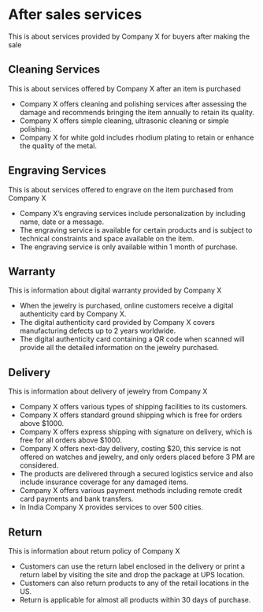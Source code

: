 # After sales services

This is about services provided by Company X for buyers after making the sale

## Cleaning Services

This is about services offered by Company X after an item is purchased

- Company X offers cleaning and polishing services after assessing the damage and recommends bringing the item annually to retain its quality.
- Company X offers simple cleaning, ultrasonic cleaning or simple polishing.
- Company X for white gold includes rhodium plating to retain or enhance the quality of the metal.

## Engraving Services

This is about services offered to engrave on the item purchased from Company X

- Company X’s engraving services include personalization by including name, date or a message.
- The engraving service is available for certain products and is subject to technical constraints and space available on the item.
- The engraving service is only available within 1 month of purchase.

## Warranty

This is information about digital warranty provided by Company X

- When the jewelry is purchased, online customers receive a digital authenticity card by Company X.
- The digital authenticity card provided by Company X covers manufacturing defects up to 2 years worldwide.
- The digital authenticity card containing a QR code when scanned will provide all the detailed information on the jewelry purchased.

## Delivery

This is information about delivery of jewelry from Company X

- Company X offers various types of shipping facilities to its customers.
- Company X offers standard ground shipping which is free for orders above $1000.
- Company X offers express shipping with signature on delivery, which is free for all orders above $1000.
- Company X offers next-day delivery, costing $20, this service is not offered on watches and jewelry, and only orders placed before 3 PM are considered.
- The products are delivered through a secured logistics service and also include insurance coverage for any damaged items.
- Company X offers various payment methods including remote credit card payments and bank transfers.
- In India Company X provides services to over 500 cities.

## Return

This is information about return policy of Company X

- Customers can use the return label enclosed in the delivery or print a return label by visiting the site and drop the package at UPS location.
- Customers can also return products to any of the retail locations in the US.
- Return is applicable for almost all products within 30 days of purchase.
